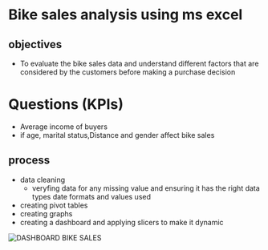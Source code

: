 # Bike sales analysis using ms excel
## objectives
- To evaluate the bike sales data and understand different factors that are considered by the customers before making a purchase decision

# Questions (KPIs)
- Average income of buyers 
- if age, marital status,Distance and gender affect bike sales

## process
- data cleaning
   - veryfing data for any missing value and ensuring it has the right data types date formats and values used
- creating pivot tables
- creating graphs 
- creating a dashboard and applying slicers to make it dynamic
  
![DASHBOARD BIKE SALES](https://github.com/user-attachments/assets/becc26ca-4af8-47a6-9932-a382e0619353)










